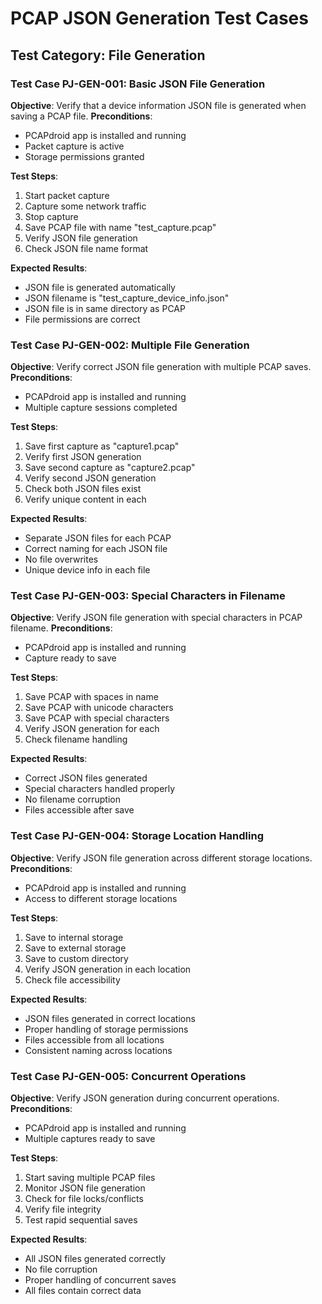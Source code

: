 # PCAP JSON Generation Test Cases

## Test Category: File Generation
### Test Case PJ-GEN-001: Basic JSON File Generation
**Objective**: Verify that a device information JSON file is generated when saving a PCAP file.
**Preconditions**: 
- PCAPdroid app is installed and running
- Packet capture is active
- Storage permissions granted

**Test Steps**:
1. Start packet capture
2. Capture some network traffic
3. Stop capture
4. Save PCAP file with name "test_capture.pcap"
5. Verify JSON file generation
6. Check JSON file name format

**Expected Results**:
- JSON file is generated automatically
- JSON filename is "test_capture_device_info.json"
- JSON file is in same directory as PCAP
- File permissions are correct

### Test Case PJ-GEN-002: Multiple File Generation
**Objective**: Verify correct JSON file generation with multiple PCAP saves.
**Preconditions**: 
- PCAPdroid app is installed and running
- Multiple capture sessions completed

**Test Steps**:
1. Save first capture as "capture1.pcap"
2. Verify first JSON generation
3. Save second capture as "capture2.pcap"
4. Verify second JSON generation
5. Check both JSON files exist
6. Verify unique content in each

**Expected Results**:
- Separate JSON files for each PCAP
- Correct naming for each JSON file
- No file overwrites
- Unique device info in each file

### Test Case PJ-GEN-003: Special Characters in Filename
**Objective**: Verify JSON file generation with special characters in PCAP filename.
**Preconditions**: 
- PCAPdroid app is installed and running
- Capture ready to save

**Test Steps**:
1. Save PCAP with spaces in name
2. Save PCAP with unicode characters
3. Save PCAP with special characters
4. Verify JSON generation for each
5. Check filename handling

**Expected Results**:
- Correct JSON files generated
- Special characters handled properly
- No filename corruption
- Files accessible after save

### Test Case PJ-GEN-004: Storage Location Handling
**Objective**: Verify JSON file generation across different storage locations.
**Preconditions**: 
- PCAPdroid app is installed and running
- Access to different storage locations

**Test Steps**:
1. Save to internal storage
2. Save to external storage
3. Save to custom directory
4. Verify JSON generation in each location
5. Check file accessibility

**Expected Results**:
- JSON files generated in correct locations
- Proper handling of storage permissions
- Files accessible from all locations
- Consistent naming across locations

### Test Case PJ-GEN-005: Concurrent Operations
**Objective**: Verify JSON generation during concurrent operations.
**Preconditions**: 
- PCAPdroid app is installed and running
- Multiple captures ready to save

**Test Steps**:
1. Start saving multiple PCAP files
2. Monitor JSON file generation
3. Check for file locks/conflicts
4. Verify file integrity
5. Test rapid sequential saves

**Expected Results**:
- All JSON files generated correctly
- No file corruption
- Proper handling of concurrent saves
- All files contain correct data
